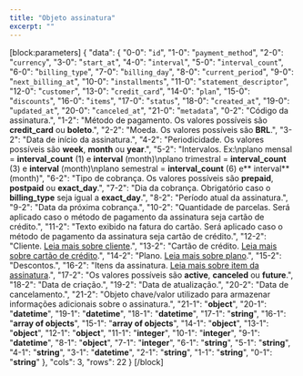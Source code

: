 ```yaml
---
title: "Objeto assinatura"
excerpt: ""
---
```

[block:parameters]
{
  "data": {
    "0-0": "`id`",
    "1-0": "`payment_method`",
    "2-0": "`currency`",
    "3-0": "`start_at`",
    "4-0": "`interval`",
    "5-0": "`interval_count`",
    "6-0": "`billing_type`",
    "7-0": "`billing_day`",
    "8-0": "`current_period`",
    "9-0": "`next_billing_at`",
    "10-0": "`installments`",
    "11-0": "`statement_descriptor`",
    "12-0": "`customer`",
    "13-0": "`credit_card`",
    "14-0": "`plan`",
    "15-0": "`discounts`",
    "16-0": "`items`",
    "17-0": "`status`",
    "18-0": "`created_at`",
    "19-0": "`updated_at`",
    "20-0": "`canceled_at`",
    "21-0": "`metadata`",
    "0-2": "Código da assinatura.",
    "1-2": "Método de pagamento. Os valores possíveis são **credit_card** ou **boleto**.",
    "2-2": "Moeda. Os valores possíveis são **BRL**.",
    "3-2": "Data de início da assinatura.",
    "4-2": "Periodicidade. Os valores possíveis são **week**, **month** ou **year**.",
    "5-2": "Intervalos. Ex:\nplano mensal = **interval_count** (1) e **interval** (month)\nplano trimestral = **interval_count** (3) e **interval** (month)\nplano semestral = **interval_count** (6) e** interval** (month)",
    "6-2": "Tipo de cobrança. Os valores possíveis são **prepaid**, **postpaid** ou **exact_day**.",
    "7-2": "Dia da cobrança. Obrigatório caso o **billing_type** seja igual a **exact_day**.",
    "8-2": "Período atual da assinatura.",
    "9-2": "Data da próxima cobrança.",
    "10-2": "Quantidade de parcelas. Será aplicado caso o método de pagamento da assinatura seja cartão de crédito.",
    "11-2": "Texto exibido na fatura do cartão. Será aplicado caso o método de pagamento da assinatura seja cartão de crédito.",
    "12-2": "Cliente. [Leia mais sobre cliente](ref:objeto-cliente).",
    "13-2": "Cartão de crédito. [Leia mais sobre cartão de crédito](ref:objeto-cartão-crédito).",
    "14-2": "Plano. [Leia mais sobre plano](ref:objeto-plano).",
    "15-2": "Descontos.",
    "16-2": "Itens da assinatura. [Leia mais sobre item da assinatura](ref:objeto-item-da-assinatura).",
    "17-2": "Os valores possíveis são **active**, **canceled** ou **future**.",
    "18-2": "Data de criação.",
    "19-2": "Data de atualização.",
    "20-2": "Data de cancelamento.",
    "21-2": "Objeto chave/valor utilizado para armazenar informações adicionais sobre o assinatura.",
    "21-1": "**object**",
    "20-1": "**datetime**",
    "19-1": "**datetime**",
    "18-1": "**datetime**",
    "17-1": "**string**",
    "16-1": "**array of objects**",
    "15-1": "**array of objects**",
    "14-1": "**object**",
    "13-1": "**object**",
    "12-1": "**object**",
    "11-1": "**integer**",
    "10-1": "**integer**",
    "9-1": "**datetime**",
    "8-1": "**object**",
    "7-1": "**integer**",
    "6-1": "**string**",
    "5-1": "**string**",
    "4-1": "**string**",
    "3-1": "**datetime**",
    "2-1": "**string**",
    "1-1": "**string**",
    "0-1": "**string**"
  },
  "cols": 3,
  "rows": 22
}
[/block]